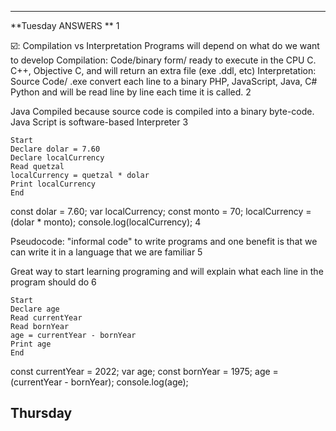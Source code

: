 
<hr>
**Tuesday ANSWERS
**
1

☑️: Compilation vs Interpretation Programs will depend on what do we want to develop Compilation: Code/binary form/ ready to execute in the CPU C. C++, Objective C, and will return an extra file (exe .ddl, etc) Interpretation: Source Code/ .exe convert each line to a binary PHP, JavaScript, Java, C# Python and will be read line by line each time it is called.
2

Java Compiled because source code is compiled into a binary byte-code. Java Script is software-based Interpreter
3

    Start
    Declare dolar = 7.60
    Declare localCurrency
    Read quetzal
    localCurrency = quetzal * dolar
    Print localCurrency
    End

const dolar = 7.60; var localCurrency; const monto = 70; localCurrency = (dolar * monto); console.log(localCurrency);
4

Pseudocode: "informal code" to write programs and one benefit is that we can write it in a language that we are familiar
5

Great way to start learning programing and will explain what each line in the program should do
6

    Start
    Declare age
    Read currentYear
    Read bornYear
    age = currentYear - bornYear
    Print age
    End

const currentYear = 2022; var age; const bornYear = 1975; age = (currentYear - bornYear); console.log(age);


## Thursday
